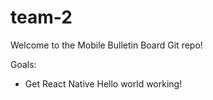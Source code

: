 # team-2
Welcome to the Mobile Bulletin Board Git repo!

Goals:
- Get React Native Hello world working!
